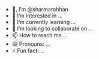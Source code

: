 - 👋, I’m @sharmarohhan
- 👀 I’m interested in ...
- 🌱 I’m currently learning ...
- 💞️ I’m looking to collaborate on ...
- 📫 How to reach me ...
- 😄 Pronouns: ...
- ⚡ Fun fact: ...

<!---
sharmarohhan/sharmarohhan is a ✨ special ✨ repository because its `README.md` (this file) appears on your GitHub profile.
You can click the Preview link to take a look at your changes.
--->
